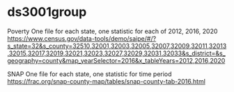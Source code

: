 # ds3001group

Poverty
One file for each state, one statistic for each of 2012, 2016, 2020
https://www.census.gov/data-tools/demo/saipe/#/?s_state=32&s_county=32510,32001,32003,32005,32007,32009,32011,32013,32015,32017,32019,32021,32023,32027,32029,32031,32033&s_district=&s_geography=county&map_yearSelector=2016&x_tableYears=2012,2016,2020


SNAP
One file for each state, one statistic for time period
https://frac.org/snap-county-map/tables/snap-county-tab-2016.html
